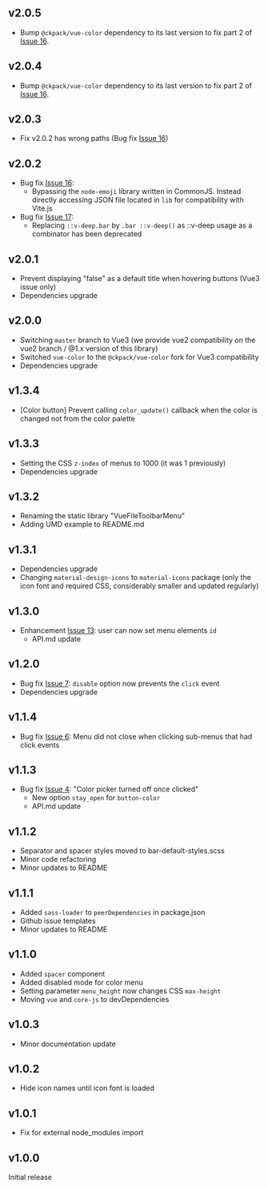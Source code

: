 ## v2.0.5
- Bump `@ckpack/vue-color` dependency to its last version to fix part 2 of [Issue 16](https://github.com/motla/vue-file-toolbar-menu/issues/16).

## v2.0.4
- Bump `@ckpack/vue-color` dependency to its last version to fix part 2 of [Issue 16](https://github.com/motla/vue-file-toolbar-menu/issues/16).

## v2.0.3
- Fix v2.0.2 has wrong paths (Bug fix [Issue 16](https://github.com/motla/vue-file-toolbar-menu/issues/16))

## v2.0.2

- Bug fix [Issue 16](https://github.com/motla/vue-file-toolbar-menu/issues/16):
    - Bypassing the `node-emoji` library written in CommonJS. Instead directly accessing JSON file located in `lib` for compatibility with Vite.js
- Bug fix [Issue 17](https://github.com/motla/vue-file-toolbar-menu/issues/17):
    - Replacing `::v-deep.bar` by `.bar ::v-deep()` as ::v-deep usage as a combinator has been deprecated

## v2.0.1

- Prevent displaying "false" as a default title when hovering buttons (Vue3 issue only)
- Dependencies upgrade

## v2.0.0

- Switching `master` branch to Vue3 (we provide vue2 compatibility on the vue2 branch / @1.x version of this library)
- Switched `vue-color` to the `@ckpack/vue-color` fork for Vue3 compatibility
- Dependencies upgrade

## v1.3.4

- \[Color button\] Prevent calling `color_update()` callback when the color is changed not from the color palette

## v1.3.3

- Setting the CSS `z-index` of menus to 1000 (it was 1 previously)
- Dependencies upgrade

## v1.3.2

- Renaming the static library "VueFileToolbarMenu"
- Adding UMD example to README.md

## v1.3.1

- Dependencies upgrade
- Changing `material-design-icons` to `material-icons` package (only the icon font and required CSS, considerably smaller and updated regularly)

## v1.3.0

- Enhancement [Issue 13](https://github.com/motla/vue-file-toolbar-menu/issues/13): user can now set menu elements `id`
  - API.md update

## v1.2.0

- Bug fix [Issue 7](https://github.com/motla/vue-file-toolbar-menu/issues/7): `disable` option now prevents the `click` event
- Dependencies upgrade

## v1.1.4

- Bug fix [Issue 6](https://github.com/motla/vue-file-toolbar-menu/issues/6): Menu did not close when clicking sub-menus that had click events

## v1.1.3

- Bug fix [Issue 4](https://github.com/motla/vue-file-toolbar-menu/issues/4): "Color picker turned off once clicked"
  - New option `stay_open` for `button-color`
  - API.md update

## v1.1.2

- Separator and spacer styles moved to bar-default-styles.scss
- Minor code refactoring
- Minor updates to README

## v1.1.1

- Added `sass-loader` to `peerDependencies` in package.json
- Github issue templates
- Minor updates to README

## v1.1.0

- Added `spacer` component
- Added disabled mode for color menu
- Setting parameter `menu_height` now changes CSS `max-height`
- Moving `vue` and `core-js` to devDependencies

## v1.0.3

- Minor documentation update

## v1.0.2

- Hide icon names until icon font is loaded

## v1.0.1

- Fix for external node_modules import

## v1.0.0

Initial release